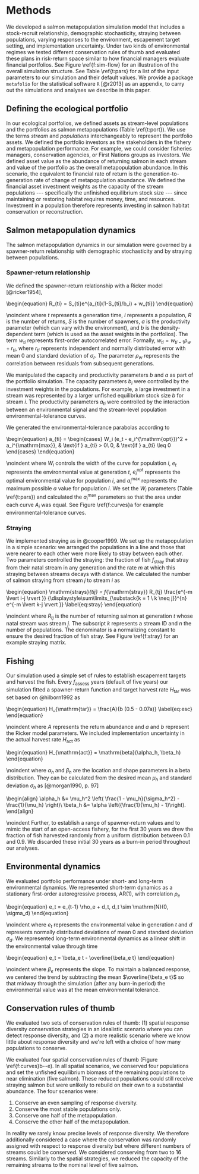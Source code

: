 # Methods #
We developed a salmon metapopulation simulation model that includes a stock-recruit relationship, demographic stochasticity, straying between populations, varying responses to the environment, escapement target setting, and implementation uncertainty. Under two kinds of environmental regimes we tested different conservation rules of thumb and evaluated these plans in risk-return space similar to how financial managers evaluate financial portfolios. See Figure \ref{f:sim-flow} for an illustration of the overall simulation structure. See Table \ref{t:pars} for a list of the input parameters to our simulation and their default values. We provide a package `metafolio` for the statistical software `R` [@r2013] as an appendix, to carry out the simulations and analyses we describe in this paper.

## Defining the ecological portfolio ##
In our ecological portfolios, we defined assets as stream-level populations and the portfolios as salmon metapopulations (Table \ref{t:port}). We use the terms *stream* and *populations* interchangeably to represent the portfolio assets. We defined the portfolio investors as the stakeholders in the fishery and metapopulation performance. For example, we could consider fisheries managers, conservation agencies, or First Nations groups as investors. We defined asset value as the abundance of returning salmon in each stream and value of the portfolio as the overall metapopulation abundance. In this scenario, the equivalent to financial rate of return is the generation-to-generation rate of change of metapopulation abundance. We defined the financial asset investment weights as the capacity of the stream populations --- specifically the unfinished equilibrium stock size --- since maintaining or restoring habitat requires money, time, and resources. Investment in a population therefore represents investing in salmon habitat conservation or reconstruction. 

## Salmon metapopulation dynamics ##
The salmon metapopulation dynamics in our simulation were governed by a spawner-return relationship with demographic stochasticity and by straying between populations.

### Spawner-return relationship ###
We defined the spawner-return relationship with a Ricker model [@ricker1954],

\begin{equation}
R_{ti} = S_{ti}e^{a_{ti}(1-S_{ti}/b_i) + w_{ti}}
\end{equation}

\noindent where $t$ represents a generation time, $i$ represents a population, $R$ is the number of returns, $S$ is the number of spawners, $a$ is the productivity parameter (which can vary with the environment), and $b$ is the density-dependent term (which is used as the asset weights in the portfolios). The term $w_{ti}$ represents first-order autocorrelated error. Formally, $w_{ti} = w_{ti-1} \rho_w + r_{ti}$, where $r_{ti}$ represents independent and normally distributed error with mean 0 and standard deviation of $\sigma_r$. The parameter $\rho_w$ represents the correlation between residuals from subsequent generations.

We manipulated the capacity and productivity parameters $b$ and $a$ as part of the portfolio simulation. The capacity parameters $b_i$ were controlled by the investment weights in the populations. For example, a large investment in a stream was represented by a larger unfished equilibrium stock size $b$ for stream $i$. The productivity parameters $a_{ti}$ were controlled by the interaction between an environmental signal and the stream-level population environmental-tolerance curves. 

We generated the environmental-tolerance parabolas according to

\begin{equation}
  a_{ti} =
  \begin{cases}
    W_i (e_t - e_i^{\mathrm{opt}})^2 + a_i^{\mathrm{max}},
      & \text{if } a_{ti} > 0\\
      0, & \text{if } a_{ti} \leq 0
  \end{cases}
\end{equation}

\noindent where $W_i$ controls the width of the curve for population $i$, $e_t$ represents the environmental value at generation $t$, $e_i^{\mathrm{opt}}$ represents the optimal environmental value for population $i$, and $a_i^{\mathrm{max}}$ represents the maximum possible $a$ value for population $i$. We set the $W_i$ parameters (Table \ref{t:pars}) and calculated the $a_i^{\mathrm{max}}$ parameters so that the area under each curve $A_i$ was equal. See Figure \ref{f:curves}a for example environmental-tolerance curves.

### Straying ###
We implemented straying as in @cooper1999. We set up the metapopulation in a simple scenario: we arranged the populations in a line and those that were nearer to each other were more likely to stray between each other. Two parameters controlled the straying: the fraction of fish $f_{\mathrm{stray}}$ that stray from their natal stream in any generation and the rate $m$ at which this straying between streams decays with distance. We calculated the number of salmon straying from stream $j$ to stream $i$ as

\begin{equation}
  \mathrm{strays}_{tij} = f_{\mathrm{stray}} R_{tj}
    \frac{e^{-m \lvert i-j \rvert }}
      {\displaystyle\sum\limits_{\substack{k = 1 \\
    k \neq j}}^{n} e^{-m \lvert k-j \rvert }}
  \label{eq:stray}
\end{equation}

\noindent where $R_{tj}$ is the number of returning salmon at generation $t$ whose natal stream was stream $j$. The subscript $k$ represents a stream ID and $n$ the number of populations. The denominator is a normalizing constant to ensure the desired fraction of fish stray. See Figure \ref{f:stray} for an example straying matrix. 


## Fishing ##
Our simulation used a simple set of rules to establish escapement targets and harvest the fish. Every $f_\mathrm{assess}$ years (default of five years) our simulation fitted a spawner-return function and target harvest rate $H_{\mathrm{tar}}$ was set based on @hilborn1992 as

\begin{equation}
  H_{\mathrm{tar}} = \frac{A}{b (0.5 - 0.07a)}
  \label{eq:esc}
\end{equation}

\noindent where $A$ represents the return abundance and $a$ and $b$ represent the Ricker model parameters. We included implementation uncertainty in the actual harvest rate $H_{\mathrm{act}}$ as
 
\begin{equation}
  H_{\mathrm{act}} = \mathrm{beta}(\alpha_h, \beta_h)
\end{equation}

\noindent where $\alpha_h$ and $\beta_h$ are the location and shape parameters in a beta distribution. They can be calculated from the desired mean $\mu_h$ and standard deviation $\sigma_h$ as [@morgan1990, p. 97]

\begin{align}
  \alpha_h &= \mu_h^2
                \left(
                \frac{1 - \mu_h}{\sigma_h^2} - \frac{1}{\mu_h}
                \right)\\
   \beta_h &= \alpha \left({\frac{1}{\mu_h} - 1}\right).
\end{align}

\noindent Further, to establish a range of spawner-return values and to mimic the start of an open-access fishery, for the first 30 years we drew the fraction of fish harvested randomly from a uniform distribution between 0.1 and 0.9. We discarded these initial 30 years as a burn-in period throughout our analyses.
<!--TODO is this reasonable?-->

## Environmental dynamics ##
We evaluated portfolio performance under short- and long-term environmental dynamics. We represented short-term dynamics as a stationary first-order autoregressive process, AR(1), with correlation $\rho_e$

\begin{equation}
  e_t = e_{t-1} \rho_e + d_t, d_t \sim \mathrm{N}(0, \sigma_d)
\end{equation}

\noindent where $e_t$ represents the environmental value in generation $t$ and $d$ represents normally distributed deviations of mean 0 and standard deviation $\sigma_d$. We represented long-term environmental dynamics as a linear shift in the environmental value through time

\begin{equation}
  e_t = \beta_e t - \overline{\beta_e t}
\end{equation}

\noindent where $\beta_e$ represents the slope. To maintain a balanced response, we centered the trend by subtracting the mean $\overline{\beta_e t}$ so that midway through the simulation (after any burn-in period) the environmental value was at the mean environmental tolerance.

## Conservation rules of thumb ##
We evaluated two sets of conservation rules of thumb: (1) spatial response diversity conservation strategies in an idealistic scenario where you can detect response diversity, and (2) a more realistic scenario where we know little about response diversity and we're left with a choice of how many populations to conserve. 

We evaluated four spatial conservation rules of thumb (Figure \ref{f:curves}b--e). In all spatial scenarios, we conserved four populations and set the unfished equilibrium biomass of the remaining populations to near elimination (five salmon). These reduced populations could still receive straying salmon but were unlikely to rebuild on their own to a substantial abundance. The four scenarios were:

1. Conserve an even sampling of response diversity. 
2. Conserve the most stable populations only.
3. Conserve one half of the metapopulation.
4. Conserve the other half of the metapopulation.

In reality we rarely know precise levels of response diversity. We therefore additionally considered a case where the conservation was randomly assigned with respect to response diversity but where different numbers of streams could be conserved. We considered conserving from two to 16 streams. Similarly to the spatial strategies, we reduced the capacity of the remaining streams to the nominal level of five salmon.

<!--### How optimal are the conservation strategies? ###-->
<!--We then considered how optimal these rules of thumb were across all possible conservation-prioritization strategies.-->

<!--To test how optimal the strategies were, we generated metapopulation portfolios in which the investment weights (Ricker $b$ parameters) were randomly assigned such that the total available "investment" remained constant. This Monte-Carlo strategy illustrates a large sample of possible portfolios in risk-return space. We then placed the conservation strategies listed above into this space to determine how close to the efficient frontier they lie. [Figure not shown yet]-->

<!--## Sensitivity anlyses ##-->

<!--We considered the sensitivity of our results to a variety of parameter values. In Table \ref{t:pars} we describe the base-case values used in the main paper and the alternative values for results shown in the Supporting Material.-->

<!--## Extinction risk-->
<!--How we measured quasi-extinction risk-->
<!--Where we measured it-->
